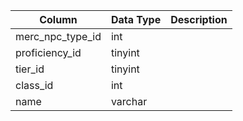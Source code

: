 | Column           | Data Type | Description |
| ---------------- | --------- | ----------- |
| merc_npc_type_id | int       |             |
| proficiency_id   | tinyint   |             |
| tier_id          | tinyint   |             |
| class_id         | int       |             |
| name             | varchar   |             |